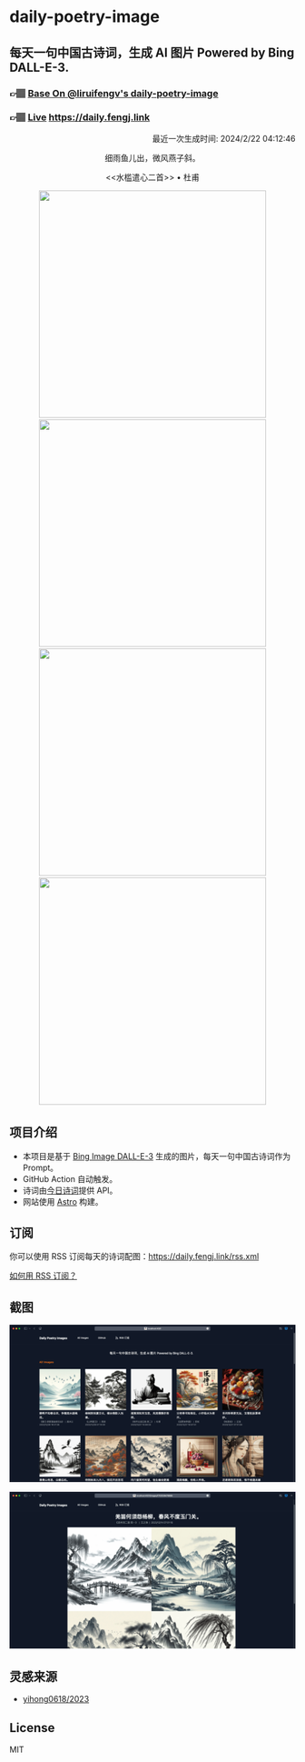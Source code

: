 
# daily-poetry-image

## 每天一句中国古诗词，生成 AI 图片 Powered by Bing DALL-E-3.

### 👉🏽 [Base On @liruifengv's daily-poetry-image](https://github.com/liruifengv/daily-poetry-image)

### 👉🏽 [Live](https://daily.fengj.link) https://daily.fengj.link

<p align="right">
  最近一次生成时间: 2024/2/22 04:12:46
</p>
<p align="center">
细雨鱼儿出，微风燕子斜。
</p>
<p align="center">
<<水槛遣心二首>> • 杜甫
</p>
<p align="center">
<img src="https://tse1.mm.bing.net/th/id/OIG4.YUjotDLpWGYrOucdKsEk" height="400" width="400" />
<img src="https://tse3.mm.bing.net/th/id/OIG4.PMxVRichW9e4km1sJW6T" height="400" width="400" />
<img src="https://tse4.mm.bing.net/th/id/OIG4.K4C6hGFj3.4cuk_pUbQH" height="400" width="400" />
<img src="https://tse2.mm.bing.net/th/id/OIG4.PfQjAMzVUvsqx3F8gHVn" height="400" width="400" />
</p>

## 项目介绍

-   本项目是基于 [Bing Image DALL-E-3](https://www.bing.com/images/create) 生成的图片，每天一句中国古诗词作为 Prompt。
-   GitHub Action 自动触发。
-   诗词由[今日诗词](https://www.jinrishici.com/)提供 API。
-   网站使用 [Astro](https://astro.build) 构建。

## 订阅

你可以使用 RSS 订阅每天的诗词配图：https://daily.fengj.link/rss.xml

[如何用 RSS 订阅？](https://zhuanlan.zhihu.com/p/55026716)

## 截图

![图片列表](./screenshots/Snipaste_2023-12-28_21-00-26.png)

![图片详情](./screenshots/Snipaste_2023-12-28_21-00-53.png)

## 灵感来源

-   [yihong0618/2023](https://github.com/yihong0618/2023)

## License

MIT
